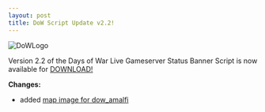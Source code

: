 ```yaml
---
layout: post
title: DoW Script Update v2.2!
---
```

![DoWLogo](https://feuersturm.github.io/images/dow_logo.png)

Version 2.2 of the Days of War Live Gameserver Status Banner Script
is now available for [DOWNLOAD!](https://github.com/FeuerSturm/dowserverstatus/releases/tag/v2.2)
<!--more-->

**Changes:**
* added [map image for dow_amalfi](https://github.com/FeuerSturm/dowserverstatus/blob/master/resources/mapimages/dow_amalfi.png)
